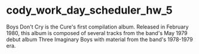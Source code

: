 # cody_work_day_scheduler_hw_5


Boys Don't Cry is the Cure's first compilation album. Released in February 1980, this album is composed of several tracks from the band's May 1979 debut album Three Imaginary Boys with material from the band's 1978-1979 era.